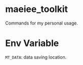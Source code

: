 # maeiee_toolkit

Commands for my personal usage.

# Env Variable

`MT_DATA`: data saving location.
